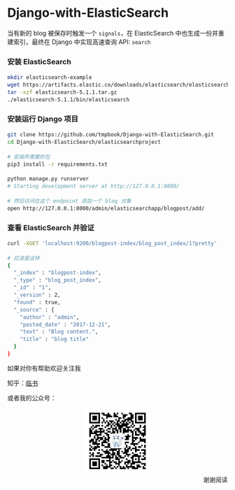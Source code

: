 # Django-with-ElasticSearch
当有新的 blog 被保存时触发一个 `signals`，在 ElasticSearch 中也生成一份并重建索引，最终在 Django 中实现高速查询 API: `search`

### 安装 ElasticSearch

```bash
mkdir elasticsearch-example
wget https://artifacts.elastic.co/downloads/elasticsearch/elasticsearch-5.1.1.tar.gz
tar -xzf elasticsearch-5.1.1.tar.gz
./elasticsearch-5.1.1/bin/elasticsearch
```

### 安装运行 Django 项目

```bash
git clone https://github.com/tmpbook/Django-with-ElasticSearch.git
cd Django-with-ElasticSearch/elasticsearchproject

# 安装所需要的包
pip3 install -r requirements.txt

python manage.py runserver
# Starting development server at http://127.0.0.1:8000/

# 然后访问在这个 endpoint 添加一个 blog 对象
open http://127.0.0.1:8000/admin/elasticsearchapp/blogpost/add/

```

### 查看 ElasticSearch 并验证

```bash
curl -XGET 'localhost:9200/blogpost-index/blog_post_index/1?pretty'

# 应该是这样
{
  "_index" : "blogpost-index",
  "_type" : "blog_post_index",
  "_id" : "1",
  "_version" : 2,
  "found" : true,
  "_source" : {
    "author" : "admin",
    "posted_date" : "2017-12-21",
    "text" : "Blog content.",
    "title" : "blog title"
  }
}
```

如果对你有帮助欢迎关注我

知乎：[临书](https://www.zhihu.com/people/tmpbook/activities)

或者我的公众号：

<div align=center>
    <img width="150" height="150" src="qrcode.jpg"/>
</div>

<div align=right>谢谢阅读</div>